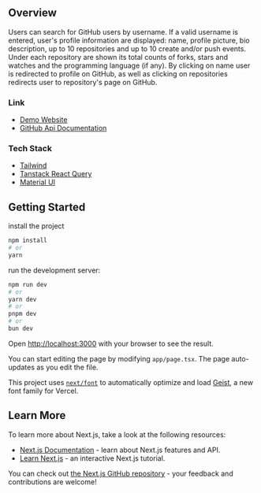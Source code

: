 ## Overview

Users can search for GitHub users by username. If a valid username is entered, user's profile information are displayed: name, profile picture, bio description, up to 10 repositories and up to 10 create and/or push events. Under each repository are shown its total counts of forks, stars and watches and the programming language (if any). By clicking on name user is redirected to profile on GitHub, as well as clicking on repositories redirects user to repository's page on GitHub.

### Link
- [Demo Website](https://julianastahelin.github.io/fetch-github-api/) 
- [GitHub Api Documentation](https://docs.github.com/en/rest/quickstart?apiVersion=2022-11-28)

### Tech Stack
- [Tailwind](https://v3.tailwindcss.com/)
- [Tanstack React Query](https://tanstack.com/query/latest)
- [Material UI](https://mui.com/material-ui/getting-started/)

## Getting Started

install the project
```bash
npm install
# or
yarn
```

run the development server:

```bash
npm run dev
# or
yarn dev
# or
pnpm dev
# or
bun dev
```

Open [http://localhost:3000](http://localhost:3000) with your browser to see the result.

You can start editing the page by modifying `app/page.tsx`. The page auto-updates as you edit the file.

This project uses [`next/font`](https://nextjs.org/docs/app/building-your-application/optimizing/fonts) to automatically optimize and load [Geist](https://vercel.com/font), a new font family for Vercel.

## Learn More

To learn more about Next.js, take a look at the following resources:

- [Next.js Documentation](https://nextjs.org/docs) - learn about Next.js features and API.
- [Learn Next.js](https://nextjs.org/learn) - an interactive Next.js tutorial.

You can check out [the Next.js GitHub repository](https://github.com/vercel/next.js) - your feedback and contributions are welcome!

